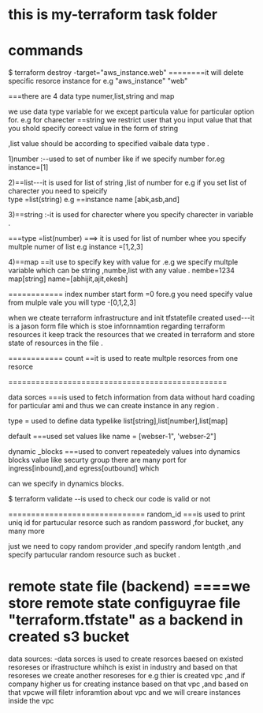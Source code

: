 # this is my-terraform task folder
# commands 

$ terraform destroy -target="aws_instance.web"          ========it will delete specific resorce instance  for e.g  "aws_instance" "web"


===there are 4 data type numer,list,string and map 

we use data type variable for we except particula value for particular option  for. e.g for charecter ==string  we restrict user that you input value that that you shold specify coreect value in the form of string 

,list value should be according to specified vaibale  data type .


1)number :--used to set of number like if we specify number for.eg  instance=[1]





2)==list---it is used for list of string ,list of number for e.g if you set list of charecter you need to speicify  
type =list(string)    e.g ==instance name [abk,asb,and]

3)==string :-it is used for charecter where you specify charecter in variable .

===type =list(number) ===> it is used for list of number whee you specify multple numer of list e.g instance =[1,2,3]

4)==map ==it use to specify key with value for .e.g we specify multple variable  which can be string ,numbe,list with any value .
nembe=1234
 map[string]
name=[abhijit,ajit,ekesh]


============
index number start form =0
fore.g you need specify value from mulple vale you will type -[0,1,2,3]


when we cteate terraform infrastructure and init
tfstatefile created  used---it is a jason form file which is stoe infornnamtion regarding terraform resources  it keep track the resources that we created in terraform and store state of resources in the file .


============
count ==it is used to reate multple resorces from one resorce


================================================

data sorces ===is used to fetch information from data without hard coading for particular ami and thus we can create instance in any region .

type = used to define data typelike list[string],list[number],list[map]

default ===used set values like name = [webser-1", 'webser-2"]


dynamic _blocks ===used to convert repeatedely values into dynamics blocks value like securty group there are many port for ingress[inbound],and egress[outbound] which 

can we specify in dynamics blocks.


$ terraform validate --is used to check our code is valid or not

==============================
random_id ===is used to print uniq id for partucular resorce such as random password ,for bucket, any many more 

just we need to copy random provider ,and specify random lentgth ,and specify partucular random resource such as bucket .

remote state file (backend) ====we store remote state configuyrae file "terraform.tfstate" as a backend in created s3 bucket 
====================================================================================================================================================================================================================
data sources: -data sorces is used to create  resorces baesed on existed resoreses or ifrastructure whihch is exist in industry and based on that resoreses we create another resoreses 
for e.g thier is created vpc ,and if company higher us for creating instance based on that vpc ,and based on that vpcwe will filetr inforamtion about vpc and we will creare instances inside the vpc 
